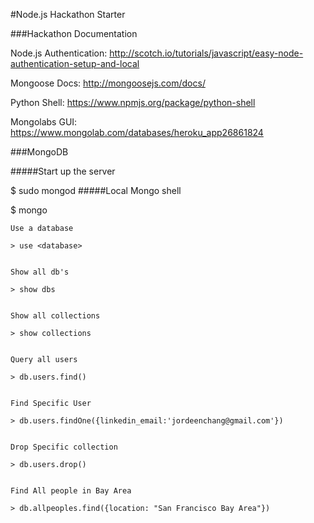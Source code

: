 #Node.js Hackathon Starter

###Hackathon Documentation

Node.js Authentication:
http://scotch.io/tutorials/javascript/easy-node-authentication-setup-and-local

Mongoose Docs:
http://mongoosejs.com/docs/

Python Shell:
https://www.npmjs.org/package/python-shell

Mongolabs GUI:
https://www.mongolab.com/databases/heroku_app26861824

###MongoDB


#####Start up the server

$ sudo mongod
#####Local Mongo shell

$ mongo


	Use a database

	> use <database>


	Show all db's

	> show dbs


	Show all collections

	> show collections


	Query all users

	> db.users.find()


	Find Specific User

	> db.users.findOne({linkedin_email:'jordeenchang@gmail.com'})


	Drop Specific collection

	> db.users.drop()


	Find All people in Bay Area

	> db.allpeoples.find({location: "San Francisco Bay Area"})